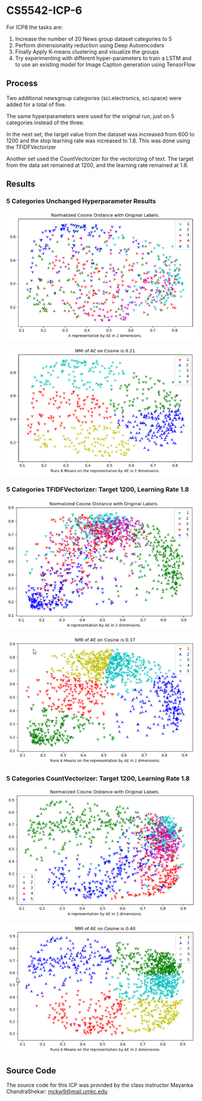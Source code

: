 # CS5542-ICP-6

For ICP8 the tasks are:
1. Increase the number of 20 News group dataset categories to 5 
2. Perform dimensionality reduction using Deep Autoencoders
3. Finally Apply K-means clustering and visualize the groups
4. Try experimenting with different hyper-parameters to train a LSTM and to use an existing model for Image Caption generation using TensorFlow

## Process

Two additional newsgroup categories (sci.electronics, sci.space) were added for a total of five.

The same hyperparameters were used for the original run, just on 5 categories instead of the three.

In the next set, the target value from the dataset was increased from 600 to 1200 and the stop learning rate was increased to 1.8. This was done using the TFIDFVectorizer

Another set used the CountVectorizer for the vectorizing of text. The target from the data set remained at 1200, and the learning rate remained at 1.8.

## Results

### 5 Categories Unchanged Hyperparameter Results

![5CAT_Unchanged](docs/images/5CAT_Unchanged.png)

![5CAT_Cluster](docs/images/5CAT_Cluster.png)

### 5 Categories TFIDFVectorizer: Target 1200, Learning Rate 1.8

![5CAT_TFIDF_Mod](docs/images/5CAT_TFIDF_Mod.png)

![5CAT_TFIDF_Mod_Cluster](docs/images/5CAT_TFIDF_Mod_Cluster.png)

### 5 Categories CountVectorizer: Target 1200, Learning Rate 1.8

![5CAT_Unchanged](docs/images/5CAT_CountVector.png)

![5CAT_Cluster](docs/images/5CAT_CountVector_Cluster.png)


## Source Code

The source code for this ICP was provided by the class instructor Mayanka ChandraShekar: [mckw9@mail.umkc.edu](https://github.com/djyuhn/CS5560-ICP/blob/master/KDM-ICP7/mckw9@mail.umkc.edu)
